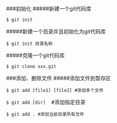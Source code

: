 ###初始化
#####新建一个git代码库
<pre><code>$ git init</code></pre>
#####新建一个目录并且初始化为git代码库
<pre><code>$ git init 目录名称</code></pre>
#####克隆一个git代码库
<pre><code>$ git clone xxx.git</code></pre>

###添加、删除文件
#####添加文件到暂存区
<pre><code>$ git add [file1] [file2] #添加多个文件</code></pre>
<pre><code>$ git add [dir] </code> #添加指定目录</pre>
<pre><code>$ git add . #添加当前目录所有文件</code></pre>

